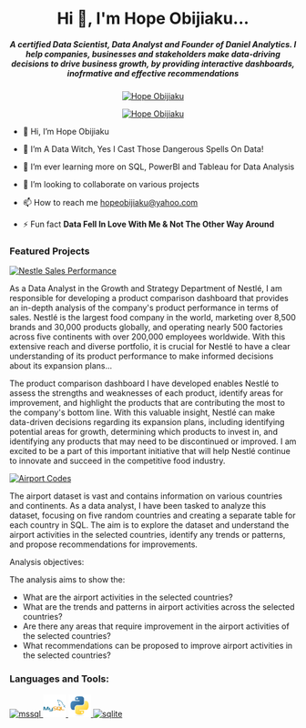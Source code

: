 <h1 align="center">Hi 👋, I'm Hope Obijiaku...</h1>
<h5 align="center">A certified Data Scientist, Data Analyst and Founder of Daniel Analytics. I help companies, businesses and stakeholders make data-driving decisions to drive business growth, by providing interactive dashboards, inofrmative and effective recommendations</h5>

<p align="center"> <a href="http://www.linkedin.com/in/hope-obijiaku-data-analyst"><img src="https://img.shields.io/badge/-Connect With Hope%20Obijiakor-blue?logo=linkedin&style=for-the-badge" alt="Hope Obijiaku" /></a>
<p align="center"> <a href="https://instagram.com/hopeobij?igshid=ZDdkNTZiNTM="><img src="https://img.shields.io/badge/-Follow Hope%20Obijiaku-white?logo=instagram&style=for-the-badge" alt="Hope Obijiaku" /></a>




- 👋 Hi, I’m Hope Obijiaku
  
- 👀 I’m A Data Witch, Yes I Cast Those Dangerous Spells On Data!
  
- 🌱 I’m ever learning more on SQL, PowerBI and Tableau for Data Analysis
  
- 💞️ I’m looking to collaborate on various projects
  
- 📫 How to reach me hopeobijiaku@yahoo.com

- ⚡ Fun fact **Data Fell In Love With Me & Not The Other Way Around**
  
  

<h3 align="left">Featured Projects</h3>
<p align="left"> <p>
<p align="left"> <a href="https://1drv.ms/x/s!ArjlIue8ztvxgZligICBG5QV7tzicQ?e=M3HIwR"><img src="https://img.shields.io/badge/-Nestle_Sales_Performance-black?logo=onedrive&style=for-the-badge" alt="Nestle Sales Performance"/></a>
<p align="left"> As a Data Analyst in the Growth and Strategy Department of Nestlé, I am responsible for developing a product comparison dashboard that provides an in-depth analysis of the company's product performance in terms of sales. Nestlé is the largest food company in the world, marketing over 8,500 brands and 30,000 products globally, and operating nearly 500 factories across five continents with over 200,000 employees worldwide. With this extensive reach and diverse portfolio, it is crucial for Nestlé to have a clear understanding of its product performance to make informed decisions about its expansion plans...<p>
  
<p align="left">The product comparison dashboard I have developed enables Nestlé to assess the strengths and weaknesses of each product, identify areas for improvement, and highlight the products that are contributing the most to the company's bottom line. With this valuable insight, Nestlé can make data-driven decisions regarding its expansion plans, including identifying potential areas for growth, determining which products to invest in, and identifying any products that may need to be discontinued or improved. I am excited to be a part of this important initiative that will help Nestlé continue to innovate and succeed in the competitive food industry.<p>
  

 <p align="left"> <a href="https://1drv.ms/b/s!ArjlIue8ztvxgZ9imZjpxV-8Ewgavw?e=1QrEy6"><img src="https://img.shields.io/badge/-Airport_Codes_Data-black?logo=ondrive&style=for-the-badge" alt="Airport Codes"/></a>
<p align="left">  The airport dataset is vast and contains information on various countries and continents. As a data analyst, I have been tasked to analyze this dataset, focusing on five random countries and creating a separate table for each country in SQL. The aim is to explore the dataset and understand the airport activities in the selected countries, identify any trends or patterns, and propose recommendations for improvements.<p>
<p align="left"> <a>Analysis objectives:</a>
<p align="left"> <a>The analysis aims to show the:</a>
  
- What are the airport activities in the selected countries?
- What are the trends and patterns in airport activities across the selected countries?
-	Are there any areas that require improvement in the airport activities of the selected countries?
-	What recommendations can be proposed to improve airport activities in the selected countries?

  
  
<h3 align="left">Languages and Tools:</h3>
<p align="left"> <a href="https://www.microsoft.com/en-us/sql-server" target="_blank" rel="noreferrer"> <img src="https://www.svgrepo.com/show/303229/microsoft-sql-server-logo.svg" alt="mssql" width="40" height="40"/> </a> <a href="https://www.mysql.com/" target="_blank" rel="noreferrer"> <img src="https://raw.githubusercontent.com/devicons/devicon/master/icons/mysql/mysql-original-wordmark.svg" alt="mysql" width="40" height="40"/> </a> <a href="https://www.python.org" target="_blank" rel="noreferrer"> <img src="https://raw.githubusercontent.com/devicons/devicon/master/icons/python/python-original.svg" alt="python" width="40" height="40"/> </a> <a href="https://www.sqlite.org/" target="_blank" rel="noreferrer"> <img src="https://www.vectorlogo.zone/logos/sqlite/sqlite-icon.svg" alt="sqlite" width="40" height="40"/> </a> </p>

<!---
Hopeobij/Hopeobij is a ✨ special ✨ repository because its `README.md` (this file) appears on your GitHub profile.
You can click the Preview link to take a look at your changes.
--->
